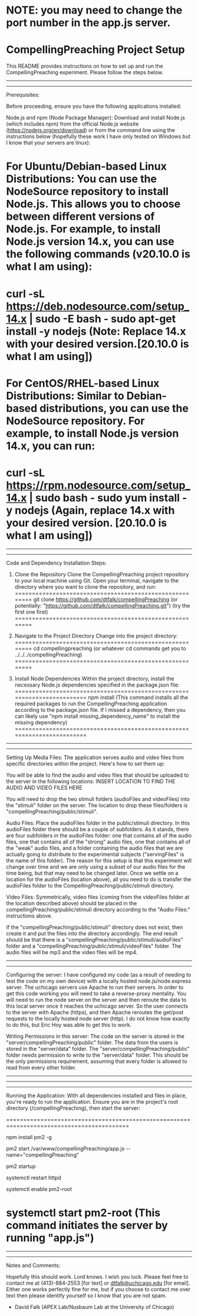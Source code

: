 NOTE: you may need to change the port number in the app.js server.
=================================
CompellingPreaching Project Setup
=================================

This README provides instructions on how to set up and run the CompellingPreaching experiment. Please follow the steps below.

-----------------------------------------------------------------------------
-----------------------------------------------------------------------------
Prerequisites:

Before proceeding, ensure you have the following applications installed:

Node.js and npm (Node Package Manager): Download and install Node.js (which includes npm) from the official Node.js website (https://nodejs.org/en/download) or from the command line using the instructions below (hopefully these work I have only tested on Windows but I know that your servers are linux):

For Ubuntu/Debian-based Linux Distributions:
You can use the NodeSource repository to install Node.js. This allows you to choose between different versions of Node.js. For example, to install Node.js version 14.x, you can use the following commands (v20.10.0 is what I am using):
===================================================
curl -sL https://deb.nodesource.com/setup_14.x | sudo -E bash -
sudo apt-get install -y nodejs
(Note: Replace 14.x with your desired version.[20.10.0 is what I am using])
======================================================================


For CentOS/RHEL-based Linux Distributions:
Similar to Debian-based distributions, you can use the NodeSource repository. For example, to install Node.js version 14.x, you can run:
=======================================================================
curl -sL https://rpm.nodesource.com/setup_14.x | sudo bash -
sudo yum install -y nodejs
(Again, replace 14.x with your desired version. [20.10.0 is what I am using])
=======================================================================


-----------------------------------------------------------------------------
-----------------------------------------------------------------------------
Code and Dependency Installation Steps:

1. Clone the Repository
Clone the CompellingPreaching project repository to your local machine using Git. Open your terminal, navigate to the directory where you want to clone the repository, and run:
========================================================
git clone https://github.com/dtfalk/compellingPreaching
(or potentially: "https://github.com/dtfalk/compellingPreaching.git")
(try the first one first)
========================================================

2. Navigate to the Project Directory
Change into the project directory:
========================================================
cd compellingpreaching
(or whatever cd commands get you to ../../../compellingPreaching)
========================================================


3. Install Node Dependencies
Within the project directory, install the necessary Node.js dependencies specified in the package.json file:
========================================================================
npm install
(This command installs all the required packages to run the CompellingPreaching application according to the package.json file. If I missed a dependency, then you can likely use "npm install missing_dependency_name" to install the missing dependency)
========================================================================


-----------------------------------------------------------------------------
-----------------------------------------------------------------------------
Setting Up Media Files:
The application serves audio and video files from specific directories within the project. Here's how to set them up:

You will be able to find the audio and video files that should be uploaded to the server in the following locations:
INSERT LOCATION TO FIND THE AUDIO AND VIDEO FILES HERE

You will need to drop the two stimuli folders (audioFiles and videoFiles) into the "stimuli" folder on the server. The location to drop these files/folders is "compellingPreaching/public/stimuli".

Audio Files:
Place the audioFiles folder in the public/stimuli directory. In this audioFiles folder there should be a couple of subfolders. As it stands, there are four subfolders in the audioFiles folder: one that contains all of the audio files, one that contains all of the "strong" audio files, one that contains all of the "weak" audio files, and a folder containing the audio files that we are actually going to distribute to the experimental subjects ("servingFiles" is the name of this folder). The reason for this setup is that this experiment will change over time and we are only using a subset of our audio files for the time being, but that may need to be changed later. Once we settle on a location for the audioFiles (location above), all you need to do is transfer the audioFiles folder to the CompellingPreaching/public/stimuli directory.

Video Files:
Symmetrically, video files (coming from the videoFiles folder at the location described above) should be placed in the compellingPreaching/public/stimuli directory according to the "Audio Files:" instructions above.

If the "compellingPreaching/public/stimuli" directory does not exist, then create it and put the files into the directory accordingly. The end result should be that there is a "compellingPreaching/public/stimuli/audioFiles" folder and a "compellingPreaching/public/stimuli/videoFiles" folder. The audio files will be mp3 and the video files will be mp4.

-----------------------------------------------------------------------------
-----------------------------------------------------------------------------
Configuring the server:
I have configured my code (as a result of needing to test the code on my own device) with a locally hosted node.js/node.express server. The uchicago servers use Apache to run their servers. In order to get this code working you will need to take a reverse-proxy mentality. You will need to run the node server on the server and then reroute the data to this local server once it reaches the uchicago server. So the user connects to the server with Apache (https), and then Apache reroutes the get/post requests to the locally hosted node server (http). I do not know how exactly to do this, but Eric Hoy was able to get this to work.

Writing Permissions in this server:
The code on the server is stored in the "server/compellingPreaching/public" folder. The data from the users is stored in the "server/data" folder. The "server/compellingPreaching/public" folder needs permission to write to the "server/data" folder. This should be the only permissions requirement, assuming that every folder is allowed to read from every other folder. 

-----------------------------------------------------------------------------
-----------------------------------------------------------------------------

------------------------------------------------------------------------------------------

Running the Application:
With all dependencies installed and files in place, you're ready to run the application. Ensure you are in the project's root directory (/compellingPreaching), then start the server:

==========================================================================================

npm install pm2 -g

pm2 start /var/www/compellingPreaching/app.js --name="compellingPreaching"

pm2 startup

systemctl restart httpd

systemctl enable pm2-root

systemctl start pm2-root
(This command initiates the server by running "app.js")
==========================================================================================

-----------------------------------------------------------------------------
-----------------------------------------------------------------------------
Notes and Comments:

Hopefully this should work. Lord knows. I wish you luck. Please feel free to contact me at (413)-884-2553 [for text] or dtfalk@uchicago.edu [for email]. Either one works perfectly fine for me, but if you choose to contact me over text then please identify yourself so I know that you are not spam. 

- David Falk (APEX Lab/Nusbaum Lab at the University of Chicago)